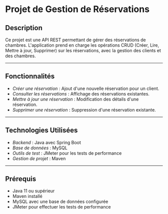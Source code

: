 # Projet de Gestion de Réservations

## Description
Ce projet est une API REST permettant de gérer des réservations de chambres. L'application prend en charge les opérations CRUD (Créer, Lire, Mettre à jour, Supprimer) sur les réservations, avec la gestion des clients et des chambres.

---

## Fonctionnalités
- *Créer une réservation* : Ajout d'une nouvelle réservation pour un client.
- *Consulter les réservations* : Affichage des réservations existantes.
- *Mettre à jour une réservation* : Modification des détails d'une réservation.
- *Supprimer une réservation* : Suppression d'une réservation existante.

---

## Technologies Utilisées
- *Backend* : Java avec Spring Boot
- *Base de données* : MySQL
- *Outils de test* : JMeter pour les tests de performance
- *Gestion de projet* : Maven

---

## Prérequis
- Java 11 ou supérieur
- Maven installé
- MySQL avec une base de données configurée
- JMeter pour effectuer les tests de performance
